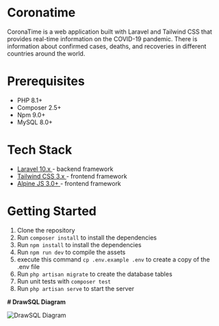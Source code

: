 # **Coronatime**

CoronaTime is a web application built with Laravel and Tailwind CSS that provides real-time information on the COVID-19
pandemic.
There is information about confirmed cases, deaths, and recoveries in different countries around the world.

# **Prerequisites**

- PHP 8.1+
- Composer 2.5+
- Npm 9.0+
- MySQL 8.0+

# **Tech Stack**

- [Laravel 10.x ](https://laravel.com/docs/10.x/installation) - backend framework
- [Tailwind CSS 3.x ](https://v2.tailwindcss.com/docs) - frontend framework
- [Alpine JS 3.0+ ](https://alpinejs.dev/start-here)- frontend framework

# **Getting Started**

1. Clone the repository
2. Run `composer install` to install the dependencies
3. Run `npm install` to install the dependencies
4. Run `npm run dev` to compile the assets
5. execute this command `cp .env.example .env` to create a copy of the .env file
6. Run `php artisan migrate` to create the database tables
7. Run unit tests with `composer test`
8. Run `php artisan serve` to start the server

**# DrawSQL Diagram**

![DrawSQL Diagram](https://drawsql.app/teams/rati-rukhadzes-team/diagrams/corona-time/embed)

